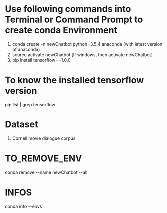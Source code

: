 # Use following commands into Terminal or Command Prompt to create conda Environment
1. conda create -n newChatbot python=3.5.4 anaconda (with latest version of anaconda)
2. source activate newChatbot [If windows, then activate newChatbot]
3. pip install tensorflow==1.0.0

# To know the installed tensorflow version
pip list | grep tensorflow

# Dataset
1. Cornell movie dialogue corpus

# TO_REMOVE_ENV
conda remove --name newChatbot --all

# INFOS
conda info --envs
